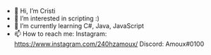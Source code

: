 - 👋 Hi, I’m Cristi
- 👀 I’m interested in scripting :)
- 🌱 I’m currently learning C#, Java, JavaScript
- 📫 How to reach me:
Instagram: https://www.instagram.com/240hzamoux/
Discord: Amoux#0100
